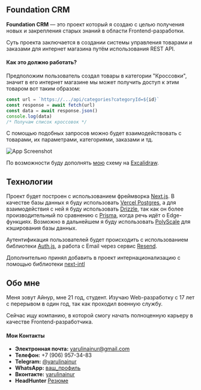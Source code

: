 ## Foundation CRM

**Foundation CRM** — это проект который я создаю с целью получения новых и закрепления старых знаний в области Frontend-разработки.

Суть проекта заключается в создании системы управления товарами и заказами для интернет магазина путём использования REST API.

#### Как это должно работать?

Предположим пользователь создал товары в категории "Кроссовки", значит в его интернет магазине мы может получить доступ к этим товаром вот таким образом:

```javascript
const url = `https://.../api/categories?categoryId=${id}`
const response = await fetch(url)
const data = await response.json()
console.log(data)
/* Получам список кроссовок */
```

С помощью подобных запросов можно будет взаимодействовать с товарами, их параметрами, категориями, заказами и тд.

![App Screenshot](https://i.postimg.cc/c4vS32z0/image.png)

По возможности буду дополнять [мою](https://excalidraw.com/#json=6_NvoDzP5QHXLa9TlgaOo,IFr4DCoZwrCu0GEcoAUytw) схему на [Excalidraw](https://excalidraw.com).

## Технологии

Проект будет построен с использованием фреймворка [Next.js](https://nextjs.org). В качестве базы данных я буду использовать [Vercel Postgres](https://vercel.com/storage/postgres), а для взаимодействия с ней я буду использовать [Drizzle](https://orm.drizzle.team), так как он более производительный по сравнению с [Prisma](https://www.prisma.io), когда речь идёт о Edge-функциях. Возможно в дальнейшем я буду использовать [PolyScale](https://www.polyscale.ai) для кэширования базы данных.

Аутентификация пользователей будет происходить с использованием библиотеки [Auth.js](https://authjs.dev), а работа с Email через сервис [Resend](https://resend.com).

Дополнительно принял добавить в проект интернационализацию с помощью библиотеки [next-intl](https://next-intl-docs.vercel.app)

## Обо мне

Меня зовут Айнур, мне 21 год, студент. Изучаю Web-разработку c 17 лет с перерывом в один год, так как проходил военную службу.

Сейчас ищу компанию, в которой смогу начать полноценную карьеру в качестве Frontend-разработчика.

#### Мои Контакты

- **Электронная почта:** yarulinainur@gmail.com
- **Телефон:** +7 (906) 957-34-83
- **Telegram:** [@yarulinainur](https://t.me/yarulinainur)
- **WhatsApp:** [ваш_профиль](https://wa.me/79069573483)
- **Вконтакте:** [yarulinainur](https://vk.com/yarulinainur)
- **HeadHunter** [Резюме](https://seversk.hh.ru/resume/cc083949ff0b8eed430039ed1f714f61723771)
